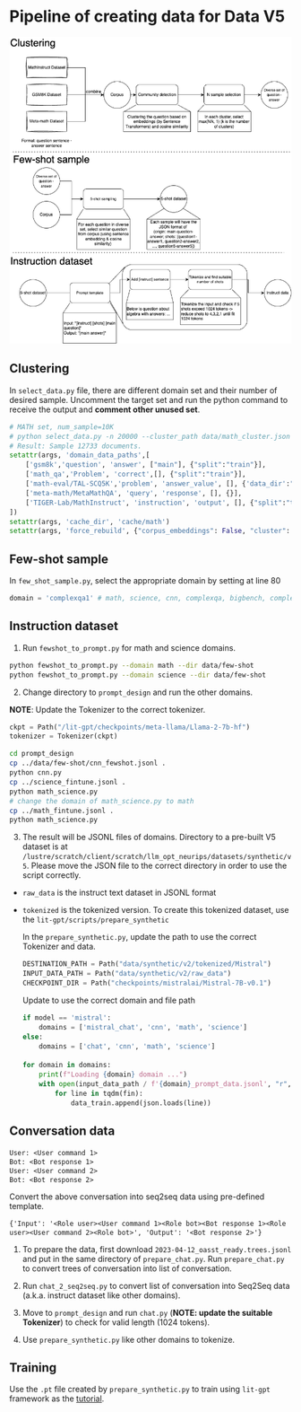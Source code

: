 # Pipeline of creating data for Data V5

![Overview of the pipeline](./images/neurips_pipeline.png "Overview of the data distillation pipeline")

## Clustering
In `select_data.py` file, there are different domain set and their number of desired sample. Uncomment the target set and run the python command to receive the output and **comment other unused set**.

```python
# MATH set, num_sample=10K
# python select_data.py -n 20000 --cluster_path data/math_cluster.json --sample_question_path data/math_question.jsonl
# Result: Sample 12733 documents.
setattr(args, 'domain_data_paths',[
    ['gsm8k','question', 'answer', ["main"], {"split":"train"}], 
    ['math_qa','Problem', 'correct',[], {"split":"train"}], 
    ['math-eval/TAL-SCQ5K','problem', 'answer_value', [], {'data_dir':"TAL-SCQ5K-EN","split":"train"}],
    ['meta-math/MetaMathQA', 'query', 'response', [], {}],
    ['TIGER-Lab/MathInstruct', 'instruction', 'output', [], {"split":"train"}]
])
setattr(args, 'cache_dir', 'cache/math')
setattr(args, 'force_rebuild', {"corpus_embeddings": False, "cluster": False})
```

## Few-shot sample
In `few_shot_sample.py`, select the appropriate domain by setting at line 80

```python
domain = 'complexqa1' # math, science, cnn, complexqa, bigbench, complexqa1
```

## Instruction dataset
1. Run `fewshot_to_prompt.py` for math and science domains.

```bash
python fewshot_to_prompt.py --domain math --dir data/few-shot
python fewshot_to_prompt.py --domain science --dir data/few-shot
```

2. Change directory to `prompt_design` and run the other domains.

**NOTE**: Update the Tokenizer to the correct tokenizer.

```python
ckpt = Path("/lit-gpt/checkpoints/meta-llama/Llama-2-7b-hf")
tokenizer = Tokenizer(ckpt)
```

```bash
cd prompt_design
cp ../data/few-shot/cnn_fewshot.jsonl .
python cnn.py
cp ../science_fintune.jsonl .
python math_science.py
# change the domain of math_science.py to math
cp ../math_fintune.jsonl .
python math_science.py
```

3. The result will be JSONL files of domains. Directory to a pre-built V5 dataset is at `/lustre/scratch/client/scratch/llm_opt_neurips/datasets/synthetic/v5`. Please move the JSON file to the correct directory in order to use the script correctly.

- `raw_data` is the instruct text dataset in JSONL format
- `tokenized` is the tokenized version. To create this tokenized dataset, use the `lit-gpt/scripts/prepare_synthetic`

    In the `prepare_synthetic.py`, update the path to use the correct Tokenizer and data. 
    ```python
    DESTINATION_PATH = Path("data/synthetic/v2/tokenized/Mistral")
    INPUT_DATA_PATH = Path("data/synthetic/v2/raw_data")
    CHECKPOINT_DIR = Path("checkpoints/mistralai/Mistral-7B-v0.1")
    ```

    Update to use the correct domain and file path
    ```python
    if model == 'mistral':
        domains = ['mistral_chat', 'cnn', 'math', 'science']
    else:
        domains = ['chat', 'cnn', 'math', 'science']

    for domain in domains:
        print(f"Loading {domain} domain ...")
        with open(input_data_path / f'{domain}_prompt_data.jsonl', "r", encoding="utf-8") as fin:
            for line in tqdm(fin):
                data_train.append(json.loads(line))
    ```

## Conversation data

```text
User: <User command 1>
Bot: <Bot response 1>
User: <User command 2>
Bot: <Bot response 2>
```

Convert the above conversation into seq2seq data using pre-defined template.
```text
{'Input': '<Role user><User command 1><Role bot><Bot response 1><Role user><User command 2><Role bot>', 'Output': '<Bot response 2>'}
```

1. To prepare the data, first download `2023-04-12_oasst_ready.trees.jsonl` and put in the same directory of `prepare_chat.py`. Run `prepare_chat.py` to convert trees of conversation into list of conversation.

2. Run `chat_2_seq2seq.py` to convert list of conversation into Seq2Seq data (a.k.a. instruct dataset like other domains).

3. Move to `prompt_design` and run `chat.py` (**NOTE: update the suitable Tokenizer**) to check for valid length (1024 tokens). 

4. Use `prepare_synthetic.py` like other domains to tokenize.

## Training
Use the `.pt` file created by `prepare_synthetic.py` to train using `lit-gpt` framework as the [tutorial](https://github.com/TokisakiKurumi2001/lit-gpt/blob/main/tutorials/neurips_challenge_quickstart.md).
